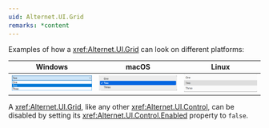 ```yaml
---
uid: Alternet.UI.Grid
remarks: *content
---
```


Examples of how a <xref:Alternet.UI.Grid> can look on different platforms:

|Windows|macOS|Linux|
|-------|-----|-----|
|![Grid on Windows](images/grid-windows.png)|![Grid on macOS](images/grid-macos.png)|![Grid on Linux](images/grid-linux.png)

A <xref:Alternet.UI.Grid>, like any other <xref:Alternet.UI.Control>, can be disabled by setting its <xref:Alternet.UI.Control.Enabled> property to `false`.